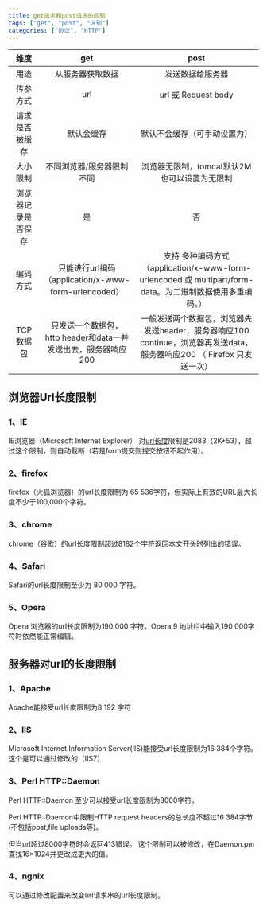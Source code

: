 ```yaml
---
title: get请求和post请求的区别
tags: ["get", "post", "区别"]
categories: ["协议", "HTTP"]
---
```


|        维度        |                             get                              |                             post                             |
| :----------------: | :----------------------------------------------------------: | :----------------------------------------------------------: |
|        用途        |                       从服务器获取数据                       |                       发送数据给服务器                       |
|      传参方式      |                             url                              |                     url 或  Request body                     |
|   请求是否被缓存   |                          默认会缓存                          |                 默认不会缓存（可手动设置为）                 |
|      大小限制      |                  不同浏览器/服务器限制不同                   |         浏览器无限制，tomcat默认2M也可以设置为无限制         |
| 浏览器记录是否保存 |                              是                              |                              否                              |
|      编码方式      |     只能进行url编码（application/x-www-form-urlencoded）     | 支持 多种编码方式（application/x-www-form-urlencoded 或 multipart/form-data。为二进制数据使用多重编码。） |
|     TCP数据包      | 只发送一个数据包， http header和data一并发送出去，服务器响应200 | 一般发送两个数据包，浏览器先发送header，服务器响应100 continue，浏览器再发送data，服务器响应200 （ Firefox 只发送一次） |



## 浏览器Url长度限制

### 1、IE

IE浏览器（Microsoft Internet Explorer） 对[url长度](http://www.baiwar.com/tag/url%E9%95%BF%E5%BA%A6)限制是2083（2K+53），超过这个限制，则自动截断（若是form提交则提交按钮不起作用）。

###  2、firefox

firefox（火狐浏览器）的url长度限制为 65 536字符，但实际上有效的URL最大长度不少于100,000个字符。

###  3、chrome

chrome（谷歌）的url长度限制超过8182个字符返回本文开头时列出的错误。

###  4、Safari

Safari的url长度限制至少为 80 000 字符。

###  5、Opera

Opera 浏览器的url长度限制为190 000 字符。Opera 9 地址栏中输入190 000字符时依然能正常编辑。

## 服务器对url的长度限制

###  1、Apache

Apache能接受url长度限制为8 192 字符

###  2、IIS

Microsoft Internet Information Server(IIS)能接受url长度限制为16 384个字符。
这个是可以通过修改的（IIS7）

###  3、Perl HTTP::Daemon

Perl HTTP::Daemon 至少可以接受url长度限制为8000字符。

Perl HTTP::Daemon中限制HTTP request headers的总长度不超过16 384字节(不包括post,file uploads等)。

但当url超过8000字符时会返回413错误。
这个限制可以被修改，在Daemon.pm查找16×1024并更改成更大的值。

###  4、ngnix

可以通过修改配置来改变url请求串的url长度限制。

<!--more-->